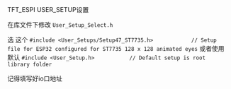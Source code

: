 TFT_ESPI USER_SETUP设置

在库文件下修改 `User_Setup_Select.h`

选  这个 `#include <User_Setups/Setup47_ST7735.h>            // Setup file for ESP32 configured for ST7735 128 x 128 animated eyes`
或者使用 默认 `#include <User_Setup.h>           // Default setup is root library folder`

记得填写好io口地址